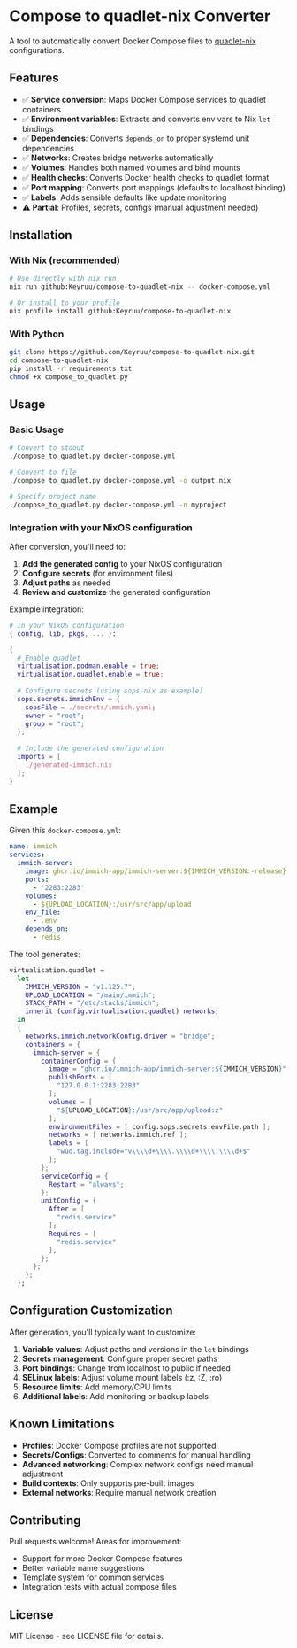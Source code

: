 # Compose to quadlet-nix Converter

A tool to automatically convert Docker Compose files to [quadlet-nix](https://github.com/jordanisaacs/quadlet-nix) configurations.

## Features

- ✅ **Service conversion**: Maps Docker Compose services to quadlet containers
- ✅ **Environment variables**: Extracts and converts env vars to Nix `let` bindings
- ✅ **Dependencies**: Converts `depends_on` to proper systemd unit dependencies
- ✅ **Networks**: Creates bridge networks automatically
- ✅ **Volumes**: Handles both named volumes and bind mounts
- ✅ **Health checks**: Converts Docker health checks to quadlet format
- ✅ **Port mapping**: Converts port mappings (defaults to localhost binding)
- ✅ **Labels**: Adds sensible defaults like update monitoring
- ⚠️ **Partial**: Profiles, secrets, configs (manual adjustment needed)

## Installation

### With Nix (recommended)

```bash
# Use directly with nix run
nix run github:Keyruu/compose-to-quadlet-nix -- docker-compose.yml

# Or install to your profile
nix profile install github:Keyruu/compose-to-quadlet-nix
```

### With Python

```bash
git clone https://github.com/Keyruu/compose-to-quadlet-nix.git
cd compose-to-quadlet-nix
pip install -r requirements.txt
chmod +x compose_to_quadlet.py
```

## Usage

### Basic Usage

```bash
# Convert to stdout
./compose_to_quadlet.py docker-compose.yml

# Convert to file
./compose_to_quadlet.py docker-compose.yml -o output.nix

# Specify project name
./compose_to_quadlet.py docker-compose.yml -n myproject
```

### Integration with your NixOS configuration

After conversion, you'll need to:

1. **Add the generated config** to your NixOS configuration
2. **Configure secrets** (for environment files)
3. **Adjust paths** as needed
4. **Review and customize** the generated configuration

Example integration:

```nix
# In your NixOS configuration
{ config, lib, pkgs, ... }:

{
  # Enable quadlet
  virtualisation.podman.enable = true;
  virtualisation.quadlet.enable = true;
  
  # Configure secrets (using sops-nix as example)
  sops.secrets.immichEnv = {
    sopsFile = ./secrets/immich.yaml;
    owner = "root";
    group = "root";
  };
  
  # Include the generated configuration
  imports = [
    ./generated-immich.nix
  ];
}
```

## Example

Given this `docker-compose.yml`:

```yaml
name: immich
services:
  immich-server:
    image: ghcr.io/immich-app/immich-server:${IMMICH_VERSION:-release}
    ports:
      - '2283:2283'
    volumes:
      - ${UPLOAD_LOCATION}:/usr/src/app/upload
    env_file:
      - .env
    depends_on:
      - redis
```

The tool generates:

```nix
virtualisation.quadlet =
  let
    IMMICH_VERSION = "v1.125.7";
    UPLOAD_LOCATION = "/main/immich";
    STACK_PATH = "/etc/stacks/immich";
    inherit (config.virtualisation.quadlet) networks;
  in
  {
    networks.immich.networkConfig.driver = "bridge";
    containers = {
      immich-server = {
        containerConfig = {
          image = "ghcr.io/immich-app/immich-server:${IMMICH_VERSION}";
          publishPorts = [
            "127.0.0.1:2283:2283"
          ];
          volumes = [
            "${UPLOAD_LOCATION}:/usr/src/app/upload:z"
          ];
          environmentFiles = [ config.sops.secrets.envFile.path ];
          networks = [ networks.immich.ref ];
          labels = [
            "wud.tag.include=^v\\\\d+\\\\.\\\\d+\\\\.\\\\d+$"
          ];
        };
        serviceConfig = {
          Restart = "always";
        };
        unitConfig = {
          After = [
            "redis.service"
          ];
          Requires = [
            "redis.service"
          ];
        };
      };
    };
  };
```

## Configuration Customization

After generation, you'll typically want to customize:

1. **Variable values**: Adjust paths and versions in the `let` bindings
2. **Secrets management**: Configure proper secret paths
3. **Port bindings**: Change from localhost to public if needed
4. **SELinux labels**: Adjust volume mount labels (:z, :Z, :ro)
5. **Resource limits**: Add memory/CPU limits
6. **Additional labels**: Add monitoring or backup labels

## Known Limitations

- **Profiles**: Docker Compose profiles are not supported
- **Secrets/Configs**: Converted to comments for manual handling  
- **Advanced networking**: Complex network configs need manual adjustment
- **Build contexts**: Only supports pre-built images
- **External networks**: Require manual network creation

## Contributing

Pull requests welcome! Areas for improvement:

- Support for more Docker Compose features
- Better variable name suggestions
- Template system for common services
- Integration tests with actual compose files

## License

MIT License - see LICENSE file for details.